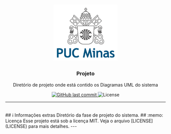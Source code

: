 <h1 align="center"> <img alt="GoStack" src="../assets/images/logoPUC.png" width="200px" /> </h1> <h3 align="center"> Projeto </h3> <p align="center">Diretório de projeto onde está contido os Diagramas UML do sistema</p> <p align="center"> <a href="https://github.com/pauloangelodb/LDS-Lab01/main"> <img alt="GitHub last commit" src="https://img.shields.io/github/last-commit/pauloangelodb/LDS-Lab01"> </a> <img alt="License" src="https://img.shields.io/badge/license-MIT-%2304D361"> </p> <hr> <br/> ## ℹ️ Informações extras Diretório da fase de projeto do sistema. ## :memo: Licença Esse projeto está sob a licença MIT. Veja o arquivo [LICENSE](LICENSE) para mais detalhes. ---
